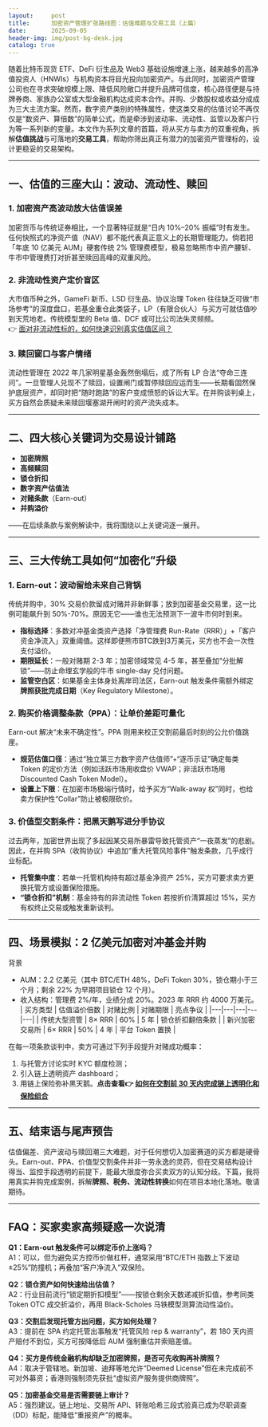 ```yaml
---
layout:     post
title:      加密资产管理扩张路线图：估值难题与交易工具（上篇）
date:       2025-09-05
header-img: img/post-bg-desk.jpg
catalog: true
---
```


随着比特币现货 ETF、DeFi 衍生品及 Web3 基础设施增速上涨，越来越多的高净值投资人（HNWIs）与机构资本将目光投向加密资产。与此同时，加密资产管理公司也在寻求突破规模上限、降低风险敞口并提升品牌可信度，核心路径便是与持牌券商、家族办公室或大型金融机构达成资本合作。并购、少数股权或收益分成成为三大主流方案。然而，数字资产类别的特殊属性，使这类交易的估值讨论不再仅仅是“数资产、算倍数”的简单公式，而是牵涉到波动率、流动性、监管以及客户行为等一系列新的变量。本文作为系列文章的首篇，将从买方与卖方的双重视角，拆解**估值挑战**与可落地的**交易工具**，帮助你筛出真正有潜力的加密资产管理标的，设计更稳妥的交易架构。

---

## 一、估值的三座大山：波动、流动性、赎回

### 1. **加密资产高波动**放大估值误差  
加密货币与传统证券相比，一个显著特征就是“日内 10%–20% 振幅”时有发生。任何快照式的净资产值（NAV）都不能代表真正意义上的长期管理能力。倘若把「年底 10 亿美元 AUM」硬套传统 2% 管理费模型，极易忽略熊市中资产腰斩、牛市中管理费打对折甚至赎回高峰的双重风险。

### 2. **非流动性资产定价盲区**  
大市值币种之外，GameFi 新币、LSD 衍生品、协议治理 Token 往往缺乏可做“市场参考”的深度盘口，若基金重仓此类袋子，LP（有限合伙人）与买方可就估值吵到天荒地老。传统模型里的 Beta 值、DCF 或可比公司法失灵频频。  
👉 [面对非流动性标的，如何快速识别真实估值区间？](https://okxdog.com/)

### 3. **赎回窗口与客户情绪**  
流动性管理在 2022 年几家明星基金轰然倒塌后，成了所有 LP 合法“夺命三连问”。一旦管理人兑现不了赎回，设置闸门或暂停赎回应运而生——长期看固然保护底层资产，却同时把“随时跑路”的客户变成愤怒的诉讼大军。在并购谈判桌上，买方自然会质疑未来赎回堰塞湖开闸时的资产流失成本。

---

## 二、四大核心关键词为交易设计铺路

- **加密牌照**  
- **高频赎回**  
- **锁仓折扣**  
- **数字资产估值法**  
- **对赌条款**（Earn-out）  
- **并购溢价**

——在后续条款与案例解读中，我将围绕以上关键词逐一展开。

---

## 三、三大传统工具如何“加密化”升级

### 1. **Earn-out：波动留给未来自己背锅**

传统并购中，30% 交易价款留成对赌并非新鲜事；放到加密基金交易里，这一比例可能飙升到 50%-70%。原因无它——谁也无法预测下一波牛市何时到来。

- **指标选择**：多数对冲基金类资产选择「净管理费 Run-Rate（RRR）」+「客户资金净流入」双重阈值。这样即便熊市BTC跌到3万美元，买方也不会一次性支付溢价。
- **期限延长**：一般对赌期 2-3 年；加密领域常见 4-5 年，甚至叠加“分批解锁”——防止命理玄学般的牛市 single-day 兑付问题。
- **监管空白区**：如果基金主体身处离岸司法区，Earn-out 触发条件需额外绑定**牌照获批完成日期**（Key Regulatory Milestone）。

### 2. **购买价格调整条款（PPA）：让单价差距可量化**

Earn-out 解决“未来不确定性”。PPA 则用来校正交割前最后时刻的公允价值跳崖。  
   - **规范估值口径**：通过“独立第三方数字资产估值师”+“逐币示证”确定每类 Token 的定价方法（例如活跃市场用收盘价 VWAP；非活跃市场用 Discounted Cash Token Model）。  
   - **设置上下限**：在加密市场极端行情时，给予买方“Walk-away 权”同时，也给卖方保护性“Collar”防止被极限砍价。

### 3. **价值型交割条件：把黑天鹅写进分手协议**

过去两年，加密世界出现了多起因某交易所暴雷导致托管资产“一夜蒸发”的悲剧。因此，在并购 SPA（收购协议）中追加“重大托管风险事件”触发条款，几乎成行业标配。

- **托管集中度**：若单一托管机构持有超过基金净资产 25%，买方可要求卖方更换托管方或设置保险措施。
- **“锁仓折扣”机制**：基金持有的非流动性 Token 若按折价清算超过 15%，买方有权终止交易或触发重新谈判。

---

## 四、场景模拟：2 亿美元加密对冲基金并购

背景  
- AUM：2.2 亿美元（其中 BTC/ETH 48%，DeFi Token 30%，锁仓期小于三个月；剩余 22% 为早期项目锁仓 12 个月）。  
- 收入结构：管理费 2%/年，业绩分成 20%。2023 年 RRR 约 4000 万美元。  
| 买方类型 | 估值溢价倍数 | 对赌比例 | 对赌期限 | 亮点争议 |
|---|---|---|---|---|
| 传统大型资管 | 8× RRR | 60% | 5 年 | 锁仓折扣翻倍条款 |
| 新兴加密交易所 | 6× RRR | 50% | 4 年 | 平台 Token 置换 |

在每一项条款谈判中，卖方可通过下列手段提升对赌成功概率：  
1. 与托管方讨论实时 KYC 额度检测；  
2. 引入链上透明资产 dashboard；  
3. 用链上保险弥补黑天鹅。**点击查看👉 [如何在交割前 30 天内完成链上透明化和保险组合](https://okxdog.com/)**

---

## 五、结束语与尾声预告

估值偏差、资产波动与赎回潮三大难题，对于任何想切入加密赛道的买方都是硬骨头。Earn-out、PPA、价值型交割条件并非一劳永逸的灵药，但在交易结构设计得当、监控手段透明的前提下，能最大限度弥合买卖双方的认知分歧。下篇，我将用真实并购完成案例，拆解**牌照、税务、流动性转换**如何在项目本地化落地。敬请期待。

---

## FAQ：买家卖家高频疑惑一次说清

**Q1：Earn-out 触发条件可以绑定币价上涨吗？**  
A1：可以，但为避免买方控币价做杠杆，通常采用“BTC/ETH 指数上下波动±25%”防撞机；再叠加“客户净流入”双保险。

**Q2：锁仓资产如何快速给出估值？**  
A2：行业目前流行“锁定期折扣模型”——按锁仓剩余天数递减折扣值，参考同类 Token OTC 成交折溢价，再用 Black-Scholes 马铁模型测算流动性溢价。

**Q3：交割后发现托管方出问题，买方如何处理？**  
A3：提前在 SPA 约定托管出事触发“托管风险 rep & warranty”，若 180 天内资产赔付不到位，买方可按降低后 AUM 强制重估并索赔差值。

**Q4：买方是传统金融机构却缺乏加密牌照，是否可先收购再补牌照？**  
A4：取决于管辖地。新加坡、迪拜等地允许“Deemed License”但在未完成前不可对外募资；香港则强制须先获批“虚拟资产服务提供商牌照”。

**Q5：加密基金交易是否需要链上审计？**  
A5：强烈建议。链上地址、交易所 API、转账哈希三段式验真已成为尽职调查（DD）标配，能降低“重报资产”的概率。